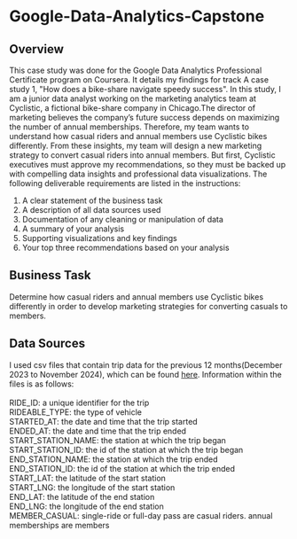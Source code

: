 # Google-Data-Analytics-Capstone

## Overview

This case study was done for the Google Data Analytics Professional Certificate program on Coursera. It details my findings for track A case study 1, "How does a bike-share navigate speedy success". In this study, I am a junior data analyst working on the marketing analytics team at Cyclistic, a fictional bike-share company in Chicago.The director of marketing believes the company’s future success depends on maximizing the number of annual memberships. Therefore, my team wants to understand how casual riders and annual members use Cyclistic bikes differently. From these insights, my team will design a new marketing strategy to convert casual riders into annual
members. But first, Cyclistic executives must approve my recommendations, so they must be backed up with compelling data insights and professional data visualizations. The following deliverable requirements are listed in the instructions:

1. A clear statement of the business task
2. A description of all data sources used
3. Documentation of any cleaning or manipulation of data
4. A summary of your analysis
5. Supporting visualizations and key findings
6. Your top three recommendations based on your analysis


## Business Task

Determine how casual riders and annual members use Cyclistic bikes differently in order to develop marketing strategies for converting casuals to members.

## Data Sources

I used csv files that contain trip data for the previous 12 months(December 2023 to November 2024), which can be found [here](https://divvy-tripdata.s3.amazonaws.com/index.html). Information within the files is as follows: <br /> <br />
RIDE_ID: a unique identifier for the trip <br />
RIDEABLE_TYPE: the type of vehicle <br />
STARTED_AT: the date and time that the trip started <br />
ENDED_AT: the date and time that the trip ended <br />
START_STATION_NAME: the station at which the trip began <br />
START_STATION_ID: the id of the station at which the trip began <br />
END_STATION_NAME: the station at which the trip ended <br />
END_STATION_ID: the id of the station at which the trip ended <br />
START_LAT: the latitude of the start station <br />
START_LNG: the longitude of the start station <br />
END_LAT: the latitude of the end station <br />
END_LNG: the longitude of the end station <br />
MEMBER_CASUAL: single-ride or full-day pass are casual riders. annual memberships are members
